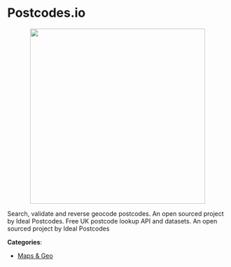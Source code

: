# Postcodes.io
<p align="center">
    <img width="400" src="https://raw.githubusercontent.com/apis-list/apis-list/apis/postcodes-io/logo_256x256.png" />
</p>

Search, validate and reverse geocode postcodes. An open sourced project by Ideal Postcodes. Free UK postcode lookup API and datasets. An open sourced project by Ideal Postcodes



**Categories**:

- [Maps & Geo](https://github.com/apis-list/apis-list#maps-and-geo)



